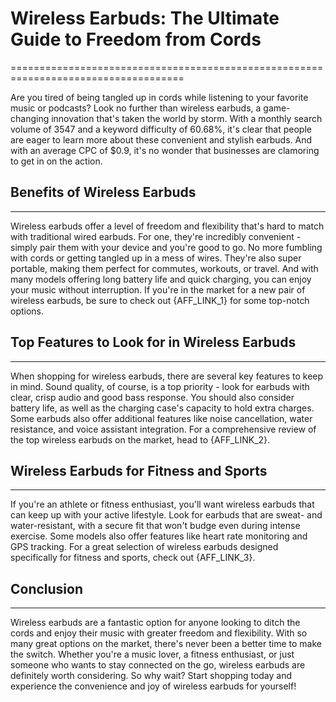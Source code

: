# Wireless Earbuds: The Ultimate Guide to Freedom from Cords
====================================================================================

Are you tired of being tangled up in cords while listening to your favorite music or podcasts? Look no further than wireless earbuds, a game-changing innovation that's taken the world by storm. With a monthly search volume of 3547 and a keyword difficulty of 60.68%, it's clear that people are eager to learn more about these convenient and stylish earbuds. And with an average CPC of $0.9, it's no wonder that businesses are clamoring to get in on the action.

## Benefits of Wireless Earbuds
--------------------------------

Wireless earbuds offer a level of freedom and flexibility that's hard to match with traditional wired earbuds. For one, they're incredibly convenient - simply pair them with your device and you're good to go. No more fumbling with cords or getting tangled up in a mess of wires. They're also super portable, making them perfect for commutes, workouts, or travel. And with many models offering long battery life and quick charging, you can enjoy your music without interruption. If you're in the market for a new pair of wireless earbuds, be sure to check out {AFF_LINK_1} for some top-notch options.

## Top Features to Look for in Wireless Earbuds
---------------------------------------------

When shopping for wireless earbuds, there are several key features to keep in mind. Sound quality, of course, is a top priority - look for earbuds with clear, crisp audio and good bass response. You should also consider battery life, as well as the charging case's capacity to hold extra charges. Some earbuds also offer additional features like noise cancellation, water resistance, and voice assistant integration. For a comprehensive review of the top wireless earbuds on the market, head to {AFF_LINK_2}.

## Wireless Earbuds for Fitness and Sports
-----------------------------------------

If you're an athlete or fitness enthusiast, you'll want wireless earbuds that can keep up with your active lifestyle. Look for earbuds that are sweat- and water-resistant, with a secure fit that won't budge even during intense exercise. Some models also offer features like heart rate monitoring and GPS tracking. For a great selection of wireless earbuds designed specifically for fitness and sports, check out {AFF_LINK_3}.

## Conclusion
----------

Wireless earbuds are a fantastic option for anyone looking to ditch the cords and enjoy their music with greater freedom and flexibility. With so many great options on the market, there's never been a better time to make the switch. Whether you're a music lover, a fitness enthusiast, or just someone who wants to stay connected on the go, wireless earbuds are definitely worth considering. So why wait? Start shopping today and experience the convenience and joy of wireless earbuds for yourself!